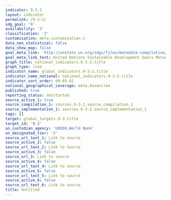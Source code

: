 ```yaml
---
indicator: 9.3.2
layout: indicator
permalink: /9-3-2/
sdg_goal: '9'
availability: '2'
classification: '3'
customisation: meta.customisation-1
data_non_statistical: false
data_show_map: false
goal_meta_link: 'http://unstats.un.org/sdgs/files/metadata-compilation/Metadata-Goal-9.pdf'
goal_meta_link_text: United Nations Sustainable Development Goals Metadata (pdf 663kB)
graph_title: national_indicators.9-3-2.title
graph_type: line
indicator_name: global_indicators.9-3-2.title
indicator_name_national: national_indicators.9-3-2.title
indicator_sort_order: 09-03-02
national_geographical_coverage: meta.Казахстан
published: true
reporting_status: notstarted
source_active_1: true
source_compilation_1: sources.9-3-2.source_compilation_1
source_implementation_1: sources.9-3-2.source_implementation_1
tags: []
target: global_targets.9-3.title
target_id: '9.3'
un_custodian_agency: 'UNIDO,World Bank'
un_designated_tier: '2'
source_url_text_1: Link to source
source_active_2: false
source_url_text_2: Link to Source
source_active_3: false
source_url_3: Link to source
source_active_4: false
source_url_text_4: Link to source
source_active_5: false
source_url_text_5: Link to source
source_active_6: false
source_url_text_6: Link to source
title: Untitled
---
```

